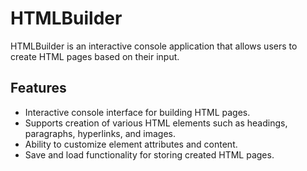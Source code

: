 # HTMLBuilder

HTMLBuilder is an interactive console application that allows users to create HTML pages based on their input.

## Features

- Interactive console interface for building HTML pages.
- Supports creation of various HTML elements such as headings, paragraphs, hyperlinks, and images.
- Ability to customize element attributes and content.
- Save and load functionality for storing created HTML pages.
